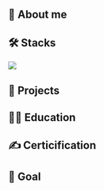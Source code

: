 ## 📜 About me

## 🛠️ Stacks
<img src="https://img.shields.io/badge/Apache Kafka-%3333333.svg?style=for-the-badge&logo=Apache Kafka&logoColor=white"> 

## 🔧 Projects

## 👩‍🎓 Education

## ✍ Certicification

## 🎯 Goal
<!--
**Seokxkyu/Seokxkyu** is a ✨ _special_ ✨ repository because its `README.md` (this file) appears on your GitHub profile.

Here are some ideas to get you started:

- 🔭 I’m currently working on ...
- 🌱 I’m currently learning ...
- 👯 I’m looking to collaborate on ...
- 🤔 I’m looking for help with ...
- 💬 Ask me about ...
- 📫 How to reach me: ...
- 😄 Pronouns: ...
- ⚡ Fun fact: ...
-->
